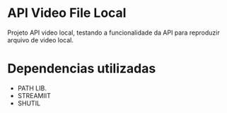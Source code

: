 # API Video File Local

Projeto API video local, testando a funcionalidade da API para reproduzir arquivo de video local.

# Dependencias utilizadas
- PATH LIB.
- STREAMIIT
- SHUTIL